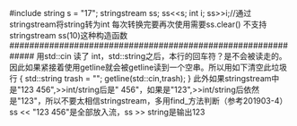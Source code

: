#include<sstream>
string s = "17";
stringstream ss;
ss<<s;
int i;
ss>>i;//通过stringstream将string转为int
每次转换完要再次使用需要ss.clear()
不支持stringstream ss(10)这种构造函数
#############################################################
用std::cin 读了 int，std::string之后，本行的回车符？是不会被读走的。
因此如果紧接着使用getline就会被getline读到一个空串。所以用如下清空此垃圾行
{
	std::string trash = "";
	getline(std::cin,trash);
}
此外如果stringstream中是"123 456",>>int/string后是" 456"，如果是"123",>>int/string后依然是"123"，所以不要太相信stringstream，多用find_方法判断（参考201903-4）
ss << "123 456"是全部放入流，ss >> string是输出123
